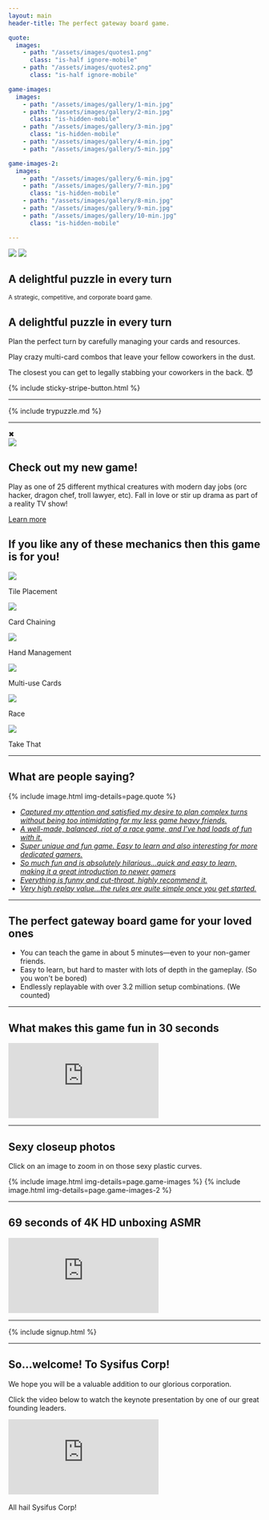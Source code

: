 ```yaml
---
layout: main
header-title: The perfect gateway board game.

quote:
  images:
    - path: "/assets/images/quotes1.png"
      class: "is-half ignore-mobile"
    - path: "/assets/images/quotes2.png"
      class: "is-half ignore-mobile"

game-images:
  images:
    - path: "/assets/images/gallery/1-min.jpg"
    - path: "/assets/images/gallery/2-min.jpg"
      class: "is-hidden-mobile"
    - path: "/assets/images/gallery/3-min.jpg"
      class: "is-hidden-mobile"
    - path: "/assets/images/gallery/4-min.jpg"
    - path: "/assets/images/gallery/5-min.jpg"

game-images-2:
  images:
    - path: "/assets/images/gallery/6-min.jpg"
    - path: "/assets/images/gallery/7-min.jpg"
      class: "is-hidden-mobile"
    - path: "/assets/images/gallery/8-min.jpg"
    - path: "/assets/images/gallery/9-min.jpg"
    - path: "/assets/images/gallery/10-min.jpg"
      class: "is-hidden-mobile"

---
```


<script>
  flipBox = () => {
    const heroImage = document.getElementById("heroImage");
    if (heroImage.src.indexOf("Box1.png") != -1){
      heroImage.src = "/assets/images/gallery/Box2.png"
    }
    else {
      heroImage.src = "/assets/images/gallery/Box1.png"
    }
  }

  //show popup after 5s
  const myTimeout = setTimeout(()=>{
    document.getElementById("popup_container").classList.remove('is-hidden');
  }, 5000);

  hidePopup = () => {
    const popup_container = document.getElementById("popup_container")
    popup_container.classList.add("is-hidden");
  }
</script>

<div onclick="flipBox()" class="heroImage no-select">
  <img id="heroImage" src="/assets/images/gallery/Box1.png" />
  <img class="is-invisible" src="/assets/images/gallery/Box2.png" />
  <div class="heroText">
    <h2 class="is-hidden-mobile">A delightful puzzle in every turn</h2>
    <small>A strategic, competitive, and corporate board game.</small>
  </div>
</div>

## A delightful puzzle in every turn

Plan the perfect turn by carefully managing your cards and resources.

Play crazy multi-card combos that leave your fellow coworkers in the dust.

The closest you can get to legally stabbing your coworkers in the back. 😈

{% include sticky-stripe-button.html %}

---

{% include trypuzzle.md %}

---

<div id="popup_container" class="popup_container is-hidden">
  <div class="popup-message">
    <div onclick="hidePopup()" class="popup-x">✖</div>
    <img src="/assets/images/lcm.jpg" />
    <div class="popup-message-text">
      <h2>Check out my new game!</h2>
      <p>Play as one of 25 different mythical creatures with modern day jobs (orc hacker, dragon chef, troll lawyer, etc). Fall in love or stir up drama as part of a reality TV show!</p>
      <a href="https://lovecareermagic.com" target="_blank">Learn more</a>
    </div>
  </div>
  <div onclick="hidePopup()" class="popup-background"></div>
</div>


## If you like any of these mechanics then this game is for you!

<div class="gameIconsWrapper is-display-flex">
  <div class="gameIconWrapper">
    <img class="gameIcon" src="/assets/images/icons/tile placement.png" />
    <p class="gameIconText">Tile Placement</p>
  </div>
  <div class="gameIconWrapper">
    <img class="gameIcon" src="/assets/images/icons/card chaining.png" />
    <p class="gameIconText">Card Chaining</p>
  </div>
  <div class="gameIconWrapper">
    <img class="gameIcon" src="/assets/images/icons/hand management.png" />
    <p class="gameIconText">Hand Management</p>
  </div>
  <div class="gameIconWrapper">
    <img class="gameIcon" src="/assets/images/icons/multi-use cards.png" />
    <p class="gameIconText">Multi-use Cards</p>
  </div>
  <div class="gameIconWrapper">
    <img class="gameIcon" src="/assets/images/icons/race.png" />
    <p class="gameIconText">Race</p>
  </div>
  <div class="gameIconWrapper">
    <img class="gameIcon" src="/assets/images/icons/take that.png" />
    <p class="gameIconText">Take That</p>
  </div>
</div>

---

## What are people saying?

{% include image.html img-details=page.quote %}

- [_Captured my attention and satisfied my desire to plan complex turns without being too intimidating for my less game heavy friends._](https://boardgamegeek.com/boardgame/318996/welcome-sysifus-corp/ratings)
- [_A well-made, balanced, riot of a race game, and I’ve had loads of fun with it._](https://punchboard.co.uk/welcome-to-sysifus-corp-review/)
- [_Super unique and fun game. Easy to learn and also interesting for more dedicated gamers._](https://boardgamegeek.com/boardgame/318996/welcome-sysifus-corp/ratings)
- [_So much fun and is absolutely hilarious...quick and easy to learn, making it a great introduction to newer gamers_](https://boardgamegeek.com/boardgame/318996/welcome-sysifus-corp/ratings)
- [_Everything is funny and cut-throat, highly recommend it._](https://www.instagram.com/p/CULlWGZrZ37/)
- [_Very high replay value...the rules are quite simple once you get started._](https://boardgamegeek.com/boardgame/318996/welcome-sysifus-corp/ratings)

---

## The perfect gateway board game for your loved ones

- You can teach the game in about 5 minutes—even to your non-gamer friends.
- Easy to learn, but hard to master with lots of depth in the gameplay. (So you won't be bored)
- Endlessly replayable with over 3.2 million setup combinations. (We counted)

---

## What makes this game fun in 30 seconds

<div class="video-container is-threequarter">
  <iframe class="video" src="https://www.youtube.com/embed/OOGUH8D_7qI" frameborder="0" allow="accelerometer; autoplay; clipboard-write; encrypted-media; gyroscope; picture-in-picture" allowfullscreen></iframe>
</div>

---

## Sexy closeup photos

Click on an image to zoom in on those sexy plastic curves.

{% include image.html img-details=page.game-images %}
{% include image.html img-details=page.game-images-2 %}

---

## 69 seconds of 4K HD unboxing ASMR

<div class="video-container is-threequarter">
  <iframe class="video" src="https://www.youtube.com/embed/faNubeIbLTk" frameborder="0" allow="accelerometer; autoplay; clipboard-write; encrypted-media; gyroscope; picture-in-picture" allowfullscreen></iframe>
</div>

---

{% include signup.html %}

---

## So...welcome! To Sysifus Corp!

We hope you will be a valuable addition to our glorious corporation.

Click the video below to watch the keynote presentation by one of our great founding leaders.

<div class="video-container is-threequarter">
  <iframe class="video" src="https://www.youtube.com/embed/9gfzyzldHC0" frameborder="0" allow="accelerometer; autoplay; clipboard-write; encrypted-media; gyroscope; picture-in-picture" allowfullscreen></iframe>
</div>

<br>
All hail Sysifus Corp!
